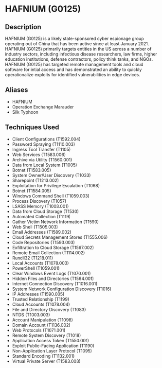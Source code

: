 # HAFNIUM (G0125)

## Description
HAFNIUM (G0125) is a likely state-sponsored cyber espionage group operating out of China that has been active since at least January 2021. HAFNIUM (G0125) primarily targets entities in the US across a number of industry sectors, including infectious disease researchers, law firms, higher education institutions, defense contractors, policy think tanks, and NGOs. HAFNIUM (G0125) has targeted remote management tools and cloud software for intial access and has demonstrated an ability to quickly operationalize exploits for identified vulnerabilities in edge devices.

## Aliases
- HAFNIUM
- Operation Exchange Marauder
- Silk Typhoon

## Techniques Used
- Client Configurations (T1592.004)
- Password Spraying (T1110.003)
- Ingress Tool Transfer (T1105)
- Web Services (T1583.006)
- Archive via Utility (T1560.001)
- Data from Local System (T1005)
- Botnet (T1583.005)
- System Owner/User Discovery (T1033)
- Sharepoint (T1213.002)
- Exploitation for Privilege Escalation (T1068)
- Botnet (T1584.005)
- Windows Command Shell (T1059.003)
- Process Discovery (T1057)
- LSASS Memory (T1003.001)
- Data from Cloud Storage (T1530)
- Automated Collection (T1119)
- Gather Victim Network Information (T1590)
- Web Shell (T1505.003)
- Email Addresses (T1589.002)
- Cloud Secrets Management Stores (T1555.006)
- Code Repositories (T1593.003)
- Exfiltration to Cloud Storage (T1567.002)
- Remote Email Collection (T1114.002)
- Rundll32 (T1218.011)
- Local Accounts (T1078.003)
- PowerShell (T1059.001)
- Clear Windows Event Logs (T1070.001)
- Hidden Files and Directories (T1564.001)
- Internet Connection Discovery (T1016.001)
- System Network Configuration Discovery (T1016)
- IP Addresses (T1590.005)
- Trusted Relationship (T1199)
- Cloud Accounts (T1078.004)
- File and Directory Discovery (T1083)
- NTDS (T1003.003)
- Account Manipulation (T1098)
- Domain Account (T1136.002)
- Web Protocols (T1071.001)
- Remote System Discovery (T1018)
- Application Access Token (T1550.001)
- Exploit Public-Facing Application (T1190)
- Non-Application Layer Protocol (T1095)
- Standard Encoding (T1132.001)
- Virtual Private Server (T1583.003)
